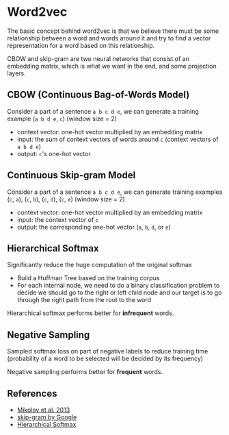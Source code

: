 # Word2vec

The basic concept behind word2vec is that we believe there must be some
relationship between a word and words around it and try to find a vector
representation for a word based on this relationship.

CBOW and skip-gram are two neural networks that consist of an embedding matrix,
which is what we want in the end, and some projection layers.

## CBOW (Continuous Bag-of-Words Model)

Consider a part of a sentence `a b c d e`, we can generate a training example
(`a b d e`, `c`) (window size = 2)

- context vector: one-hot vector multiplied by an embedding matrix
- input: the sum of context vectors of words around `c` (context vectors of `a b d e`)
- output: `c`'s one-hot vector

## Continuous Skip-gram Model

Consider a part of a sentence `a b c d e`, we can generate training examples
(`c`, `a`), (`c`, `b`), (`c`, `d`), (`c`, `e`) (window size = 2)

- context vector: one-hot vector multiplied by an embedding matrix
- input: the context vector of `c`
- output: the corresponding one-hot vector (`a`, `b`, `d`, or `e`)

## Hierarchical Softmax

Significantly reduce the huge computation of the original softmax

- Build a Huffman Tree based on the training corpus
- For each internal node, we need to do a binary classification problem to
decide we should go to the right or left child node and our target is to go
through the right path from the root to the word

Hierarchical softmax performs better for **infrequent** words.

## Negative Sampling

Sampled softmax loss on part of negative labels to reduce training time
(probability of a word to be selected will be decided by its frequency)

Negative sampling performs better for **frequent** words.

## References

* [Mikolov et al. 2013](https://arxiv.org/abs/1301.3781)
* [skip-gram by Google](https://github.com/tensorflow/models/blob/master/tutorials/embedding/word2vec.py)
* [Hierarchical Softmax](http://www.cs.toronto.edu/~fritz/absps/andriytree.pdf)
